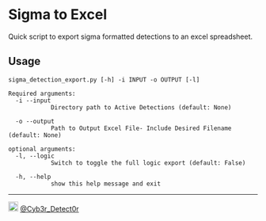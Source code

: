 # Sigma to Excel
Quick script to export sigma formatted detections to an excel spreadsheet.  
  
## Usage
  
```
sigma_detection_export.py [-h] -i INPUT -o OUTPUT [-l]

Required arguments:
  -i --input
            Directory path to Active Detections (default: None)

  -o --output
            Path to Output Excel File- Include Desired Filename (default: None)

optional arguments:
  -l, --logic
            Switch to toggle the full logic export (default: False)

  -h, --help
            show this help message and exit
```
  
----  
<img src="https://cdn.cdnlogo.com/logos/t/48/twitter.png" width="20px"> [@Cyb3r_Detect0r](https://twitter.com/Cyb3r_Detect0r)
